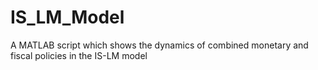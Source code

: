 # IS_LM_Model
A MATLAB script which shows the dynamics of combined monetary and fiscal policies in the IS-LM model
